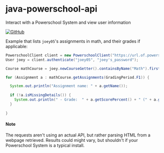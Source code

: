 # java-powerschool-api
Interact with a Powerschool System and view user information

[![GitHub](https://img.shields.io/github/license/mashape/apistatus.svg?style=flat-square)](https://opensource.org/licenses/mit-license.php)

Example that lists `joey05`'s assignments in math, and their grades if applicable:
```java
PowerschoolClient client = new PowerschoolClient("https://url.of.powerschoolinstall");
User joey = client.authenticate("joey05", "joey's_password");

Course mathCourse = joey.newCourseGetter().containsByName("Math").first();

for (Assignment a : mathCourse.getAssignments(GradingPeriod.F1)) {

  System.out.println("Assignment name: " + a.getName());
  
  if (!a.isMissingDetails()) {
    System.out.println(" - Grade:  " + a.getScorePercent() + " (" + a.getScoreLetterGrade() + ")");
  }
  
}
```

#### Note
The requests aren't using an actual API, but rather parsing HTML from a webpage retrieved. Results could might vary, but shouldn't if your Powerschool System is a typical install.
